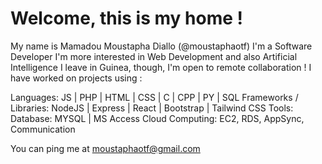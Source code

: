 # Welcome, this is my home !
My name is Mamadou Moustapha Diallo (@moustaphaotf)
I'm a Software Developer
I'm more interested in Web Development and also Artificial Intelligence
I leave in Guinea, though, I'm open to remote collaboration !
I have worked on projects using :

Languages: JS | PHP | HTML | CSS | C | CPP | PY | SQL
Frameworks / Libraries: NodeJS | Express | React | Bootstrap | Tailwind CSS
Tools: 
    Database: MYSQL | MS Access
    Cloud Computing: EC2, RDS, AppSync, Communication

You can ping me at moustaphaotf@gmail.com